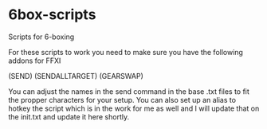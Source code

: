 # 6box-scripts
Scripts for 6-boxing

For these scripts to work you need to make sure you have the following addons for FFXI

(SEND)
(SENDALLTARGET)
(GEARSWAP)

You can adjust the names in the send command in the base .txt files to fit the propper characters for your setup.  You can also set up an alias to hotkey the script which is in the work for me as well and I will update that on the init.txt and update it here shortly.

